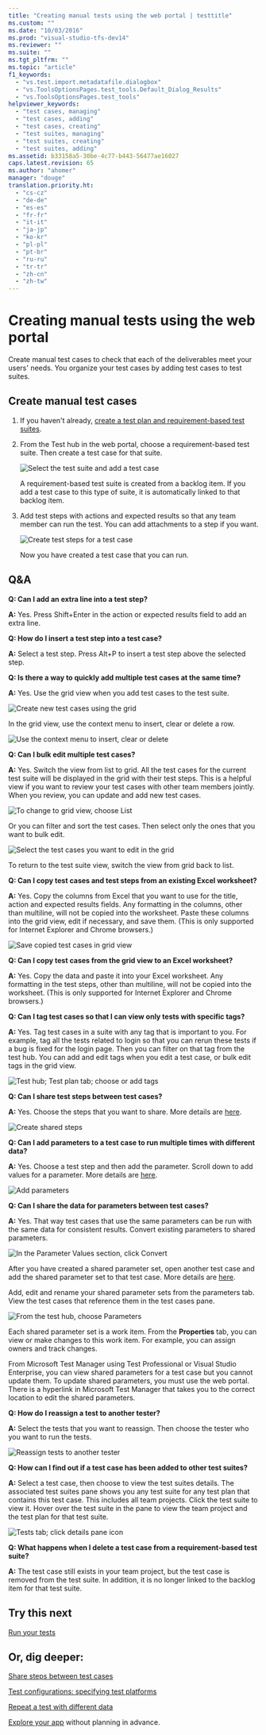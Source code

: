 ```yaml
---
title: "Creating manual tests using the web portal | testtitle"
ms.custom: ""
ms.date: "10/03/2016"
ms.prod: "visual-studio-tfs-dev14"
ms.reviewer: ""
ms.suite: ""
ms.tgt_pltfrm: ""
ms.topic: "article"
f1_keywords: 
  - "vs.test.import.metadatafile.dialogbox"
  - "vs.ToolsOptionsPages.test_tools.Default_Dialog_Results"
  - "vs.ToolsOptionsPages.test_tools"
helpviewer_keywords: 
  - "test cases, managing"
  - "test cases, adding"
  - "test cases, creating"
  - "test suites, managing"
  - "test suites, creating"
  - "test suites, adding"
ms.assetid: b33158a5-30be-4c77-b443-56477ae16027
caps.latest.revision: 65
ms.author: "ahomer"
manager: "douge"
translation.priority.ht: 
  - "cs-cz"
  - "de-de"
  - "es-es"
  - "fr-fr"
  - "it-it"
  - "ja-jp"
  - "ko-kr"
  - "pl-pl"
  - "pt-br"
  - "ru-ru"
  - "tr-tr"
  - "zh-cn"
  - "zh-tw"
---
```

# Creating manual tests using the web portal
Create manual test cases to check that each of the deliverables meet your users' needs. You organize your test cases by adding test cases to test suites.  
  
## Create manual test cases  
  
1.  If you haven't already, [create a test plan and requirement-based test suites](../test/planning-manual-tests-using-the-web-portal.md).  
  
2.  From the Test hub in the web portal, choose a requirement-based test suite. Then create a test case for that suite.  
  
     ![Select the test suite and add a test case](../test/media/createtestsaddtestcase.png "CreateTestsAddTestCase")  
  
     A requirement-based test suite is created from a backlog item. If you add a test case to this type of suite, it is automatically linked to that backlog item.  
  
3.  Add test steps with actions and expected results so that any team member can run the test. You can add attachments to a step if you want.  
  
     ![Create test steps for a test case](../test/media/createteststestcasedetails.png "CreateTestsTestCaseDetails")  
  
     Now you have created a test case that you can run.  
  
## Q&A  
 **Q: Can I add an extra line into a test step?**  
  
 **A:** Yes. Press Shift+Enter in the action or expected results field to add an extra line.  
  
 **Q: How do I insert a test step into a test case?**  
  
 **A:** Select a test step. Press Alt+P to insert a test step above the selected step.  
  
 **Q: Is there a way to quickly add multiple test cases at the same time?**  
  
 **A:** Yes. Use the grid view when you add test cases to the test suite.  
  
 ![Create new test cases using the grid](../test/media/testgridnewtestcases.png "TestGridNewTestCases")  
  
 In the grid view, use the context menu to insert, clear or delete a row.  
  
 ![Use the context menu to insert, clear or delete](../test/media/testgridinsertrow.png "TestGridInsertRow")  
  
 **Q: Can I bulk edit multiple test cases?**  
  
 **A:** Yes. Switch the view from list to grid. All the test cases for the current test suite will be displayed in the grid with their test steps. This is a helpful view if you want to review your test cases with other team members jointly. When you review, you can update and add new test cases.  
  
 ![To change to grid view, choose List](../test/media/testgridbulkedit.png "TestGridBulkEdit")  
  
 Or you can filter and sort the test cases. Then select only the ones that you want to bulk edit.  
  
 ![Select the test cases you want to edit in the grid](../test/media/testgrideditselected.png "TestGridEditSelected")  
  
 To return to the test suite view, switch the view from grid back to list.  
  
 **Q: Can I copy test cases and test steps from an existing Excel worksheet?**  
  
 **A:** Yes. Copy the columns from Excel that you want to use for the title, action and expected results fields. Any formatting in the columns, other than multiline, will not be copied into the worksheet. Paste these columns into the grid view, edit if necessary, and save them. (This is only supported for Internet Explorer and Chrome browsers.)  
  
 ![Save copied test cases in grid view](../test/media/testgridexcel.png "TestGridExcel")  
  
 **Q: Can I copy test cases from the grid view to an Excel worksheet?**  
  
 **A:** Yes. Copy the data and paste it into your Excel worksheet. Any formatting in the test steps, other than multiline, will not be copied into the worksheet. (This is only supported for Internet Explorer and Chrome browsers.)  
  
 **Q: Can I tag test cases so that I can view only tests with specific tags?**  
  
 **A:** Yes. Tag test cases in a suite with any tag that is important to you. For example, tag all the tests related to login so that you can rerun these tests if a bug is fixed for the login page. Then you can filter on that tag from the test hub. You can add and edit tags when you edit a test case, or bulk edit tags in the grid view.  
  
 ![Test hub; Test plan tab; choose or add tags](../test/media/tagtestcases.png "TagTestCases")  
  
 **Q: Can I share test steps between test cases?**  
  
 **A:** Yes. Choose the steps that you want to share. More details are [here](../test/share-steps-between-test-cases.md).  
  
 ![Create shared steps](../test/media/createtestssharedsteps.png "CreateTestsSharedSteps")  
  
 **Q: Can I add parameters to a test case to run multiple times with different data?**  
  
 **A:** Yes. Choose a test step and then add the parameter. Scroll down to add values for a parameter. More details are [here](../test/repeat-a-test-with-different-data.md).  
  
 ![Add parameters](../test/media/createtestsaddparameters.png "CreateTestsAddParameters")  
  
 **Q: Can I share the data for parameters between test cases?**  
  
 **A:** Yes. That way test cases that use the same parameters can be run with the same data for consistent results. Convert existing parameters to shared parameters.  
  
 ![In the Parameter Values section, click Convert](../test/media/converttosharedparameters.png "ConvertToSharedParameters")  
  
 After you have created a shared parameter set, open another test case and add the shared parameter set to that test case. More details are [here](http://msdn.microsoft.com/library/dd997832.aspx#SharedParameters).  
  
 Add, edit and rename your shared parameter sets from the parameters tab. View the test cases that reference them in the test cases pane.  
  
 ![From the test hub, choose Parameters](../test/media/managesharedparameters.png "ManageSharedParameters")  
  
 Each shared parameter set is a work item. From the **Properties** tab, you can view or make changes to this work item. For example, you can assign owners and track changes.  
  
 From Microsoft Test Manager using Test Professional or Visual Studio Enterprise, you can view shared parameters for a test case but you cannot update them. To update shared parameters, you must use the web portal. There is a hyperlink in Microsoft Test Manager that takes you to the correct location to edit the shared parameters.  
  
 **Q: How do I reassign a test to another tester?**  
  
 **A:** Select the tests that you want to reassign. Then choose the tester who you want to run the tests.  
  
 ![Reassign tests to another tester](../test/media/createtestsreassigntests.png "CreateTestsReassignTests")  
  
 **Q: How can I find out if a test case has been added to other test suites?**  
  
 **A:** Select a test case, then choose to view the test suites details. The associated test suites pane shows you any test suite for any test plan that contains this test case. This includes all team projects. Click the test suite to view it. Hover over the test suite in the pane to view the team project and the test plan for that test suite.  
  
 ![Tests tab; click details pane icon](../test/media/testtabassociatedtestsuites.png "TestTabAssociatedTestSuites")  
  
 **Q: What happens when I delete a test case from a requirement-based test suite?**  
  
 **A:** The test case still exists in your team project, but the test case is removed from the test suite. In addition, it is no longer linked to the backlog item for that test suite.  
  
## Try this next  
 [Run your tests](../test/running-manual-tests-using-the-web-portal.md)  
  
## Or, dig deeper:  
 [Share steps between test cases](../test/share-steps-between-test-cases.md)  
  
 [Test configurations: specifying test platforms](../test/test-configurations--specifying-test-platforms.md)  
  
 [Repeat a test with different data](../test/repeat-a-test-with-different-data.md)  
  
 [Explore your app](../test/exploratory-testing-using-microsoft-test-manager.md) without planning in advance.